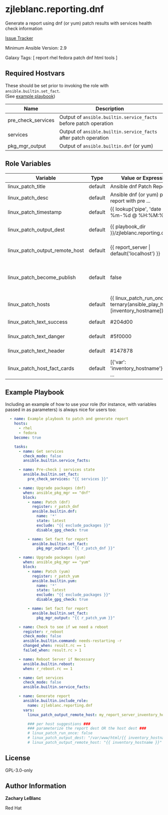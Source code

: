 zjleblanc.reporting.dnf
=========

Generate a report using dnf (or yum) patch results with services health check information

[Issue Tracker](https://github.com/zjleblanc/zjleblanc.reporting/issues)

Minimum Ansible Version: 2.9

Galaxy Tags: \[ report rhel fedora patch dnf html tools \]

Required Hostvars
------------------

These should be set prior to invoking the role with `ansible.builtin.set_fact`.<br>(See [example playbook](#example-playbook))

| Name | Description |
| ---- | ----------- |
| pre_check_services | Output of `ansible.builtin.service_facts` before patch operation |
| services | Output of `ansible.builtin.service_facts` after patch operation |
| pkg_mgr_output | Output of `ansible.builtin.dnf` (or yum) |


Role Variables
--------------

| Variable | Type | Value or Expression | Description |
| -------- | ------- | ------------------- | --------- |
| linux_patch_title | default | Ansible dnf Patch Report | report title |
| linux_patch_desc | default | Ansible dnf (or yum) patching report with pre ... | report description |
| linux_patch_timestamp | default | {{ lookup('pipe', 'date +"%Y-%m-%d @ %H:%M:%S"') }} | report timestamp |
| linux_patch_output_dest | default | {{ playbook_dir }}/zjleblanc.reporting.dnf.html | report html file destination |
| linux_patch_output_remote_host | default | {{ report_server \| default('localhost') }} | inventory host to copy report to |
| linux_patch_become_publish | default | false | elevate privilege to publish report on target host |
| linux_patch_hosts | default | {{ linux_patch_run_once \| ternary(ansible_play_hosts, \[inventory_hostname\]) }} | hosts to include in the report  |
| linux_patch_text_success | default | #204d00 | success text color |
| linux_patch_text_danger | default | #5f0000 | danger text color |
| linux_patch_text_header | default | #147878 | header text color |
| linux_patch_host_fact_cards | default | \[{'var': 'inventory_hostname'}, {'var': ... | customizable list of host fact cards |

Example Playbook
----------------

Including an example of how to use your role (for instance, with variables passed in as parameters) is always nice for users too:

  ```yaml
    - name: Example playbook to patch and generate report
      hosts:
        - rhel
        - fedora
      become: true

      tasks:
        - name: Get services
          check_mode: false
          ansible.builtin.service_facts:

        - name: Pre-check | services state
          ansible.builtin.set_fact:
            pre_check_services: "{{ services }}"

        - name: Upgrade packages (dnf)
          when: ansible_pkg_mgr == "dnf"
          block:
            - name: Patch (dnf)
              register: r_patch_dnf
              ansible.builtin.dnf:
                name: '*'
                state: latest
                exclude: "{{ exclude_packages }}"
                disable_gpg_check: true

            - name: Set fact for report
              ansible.builtin.set_fact:
                pkg_mgr_output: "{{ r_patch_dnf }}"

        - name: Upgrade packages (yum)
          when: ansible_pkg_mgr == "yum"
          block:
            - name: Patch (yum)
              register: r_patch_yum
              ansible.builtin.yum:
                name: '*'
                state: latest
                exclude: "{{ exclude_packages }}"
                disable_gpg_check: true

            - name: Set fact for report
              ansible.builtin.set_fact:
                pkg_mgr_output: "{{ r_patch_yum }}"

        - name: Check to see if we need a reboot
          register: r_reboot
          check_mode: false
          ansible.builtin.command: needs-restarting -r
          changed_when: result.rc == 1
          failed_when: result.rc > 1

        - name: Reboot Server if Necessary
          ansible.builtin.reboot:
          when: r_reboot.rc == 1

        - name: Get services
          check_mode: false
          ansible.builtin.service_facts:

        - name: Generate report
          ansible.builtin.include_role:
            name: zjleblanc.reporting.dnf
          vars:
            linux_patch_output_remote_host: my_report_server_inventory_hostname

            ### per host suggestions ###
            ### parameterize the report dest OR the host dest ###
            # linux_patch_run_once: false
            # linux_patch_output_dest: "/var/www/html/{{ inventory_hostname}}.report.html"
            # linux_patch_output_remote_host: "{{ inventory_hostname }}"
  ```

License
-------

GPL-3.0-only

Author Information
-------
**Zachary LeBlanc**

Red Hat
